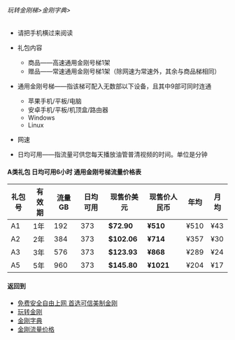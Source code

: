 ###### 玩转金刚梯>金刚字典>

- 请把手机横过来阅读
- 礼包内容
  - 商品——高速通用金刚号梯1架
  - 赠品——常速通用金刚号梯1架（除网速为常速外，其余与商品梯相同）
- 通用金刚号梯——指该梯可配入无数部以下设备，且其中9部可同时连通
  - 苹果手机/平板/电脑
  - 安卓手机/平板/机顶盒/路由器
  - Windows
  - Linux
- 网速

- 日均可用——指流量可供您每天播放油管普清视频的时间。单位是分钟

#### A类礼包 日均可用6小时 通用金刚号梯流量价格表

|礼包号|有效期    |流量 GB |日均可用|现售价美元|现售价人民币|年均  |月均  |
|-----|---------|-------|--------------|------|-------|-----|-----|
|A1   |1年	|192	|373 	 | <strong> $72.90	| <strong>¥510 	 |¥510	|¥43	|																	
|A2   |2年	|384	|373 	 | <strong> $102.06	| <strong>¥714 	 |¥357	|¥30	|																	
|A3   |3年	|576	|373 	 | <strong> $123.93	| <strong>¥868 	 |¥289	|¥24	|																	
|A5   |5年	|960	|373 	 | <strong> $145.80	| <strong>¥1021  |¥204	|¥17	|																	

#### 返回到
- [免费安全自由上网 首选可信美制金刚](https://github.com/a2zitpro/web/blob/master/%E5%BE%80%E5%90%8E%E7%BF%BB.md)
- [玩转金刚](https://github.com/a2zitpro/web/blob/master/LadderFree/A.md)
- [金刚字典](https://github.com/a2zitpro/web/blob/master/LadderFree/kkDictionary/KKDictionary.md)
- [金刚流量价格](https://github.com/a2zitpro/web/blob/master/LadderFree/kkDictionary/Price/KKDTPrice.md)



